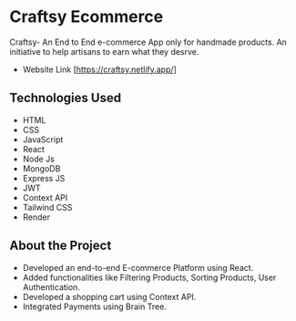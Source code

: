 
# Craftsy Ecommerce

Craftsy- An End to End e-commerce App only for handmade products. An initiative to help artisans to earn what they desrve.
- Website Link [https://craftsy.netlify.app/]

  
## Technologies Used

- HTML 
- CSS 
- JavaScript 
- React
- Node Js
- MongoDB
- Express JS
- JWT
- Context API
- Tailwind CSS
- Render

## About the Project

- Developed an end-to-end E-commerce Platform using React.
- Added functionalities like Filtering Products, Sorting Products, User Authentication.
- Developed a shopping cart using Context API.
- Integrated Payments using Brain Tree.

